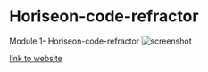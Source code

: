 # Horiseon-code-refractor
Module 1- Horiseon-code-refractor
![screenshot](./assets/images/screenshot.png)

[link to website](https://kjgolf9.github.io/Horiseon-code-refractor/)